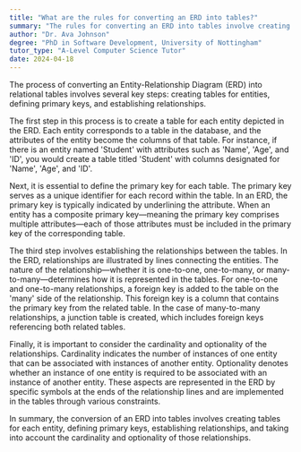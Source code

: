 ```yaml
---
title: "What are the rules for converting an ERD into tables?"
summary: "The rules for converting an ERD into tables involve creating tables for entities, defining primary keys, and establishing relationships."
author: "Dr. Ava Johnson"
degree: "PhD in Software Development, University of Nottingham"
tutor_type: "A-Level Computer Science Tutor"
date: 2024-04-18
---
```


The process of converting an Entity-Relationship Diagram (ERD) into relational tables involves several key steps: creating tables for entities, defining primary keys, and establishing relationships.

The first step in this process is to create a table for each entity depicted in the ERD. Each entity corresponds to a table in the database, and the attributes of the entity become the columns of that table. For instance, if there is an entity named 'Student' with attributes such as 'Name', 'Age', and 'ID', you would create a table titled 'Student' with columns designated for 'Name', 'Age', and 'ID'.

Next, it is essential to define the primary key for each table. The primary key serves as a unique identifier for each record within the table. In an ERD, the primary key is typically indicated by underlining the attribute. When an entity has a composite primary key—meaning the primary key comprises multiple attributes—each of those attributes must be included in the primary key of the corresponding table.

The third step involves establishing the relationships between the tables. In the ERD, relationships are illustrated by lines connecting the entities. The nature of the relationship—whether it is one-to-one, one-to-many, or many-to-many—determines how it is represented in the tables. For one-to-one and one-to-many relationships, a foreign key is added to the table on the 'many' side of the relationship. This foreign key is a column that contains the primary key from the related table. In the case of many-to-many relationships, a junction table is created, which includes foreign keys referencing both related tables.

Finally, it is important to consider the cardinality and optionality of the relationships. Cardinality indicates the number of instances of one entity that can be associated with instances of another entity. Optionality denotes whether an instance of one entity is required to be associated with an instance of another entity. These aspects are represented in the ERD by specific symbols at the ends of the relationship lines and are implemented in the tables through various constraints.

In summary, the conversion of an ERD into tables involves creating tables for each entity, defining primary keys, establishing relationships, and taking into account the cardinality and optionality of those relationships.
    